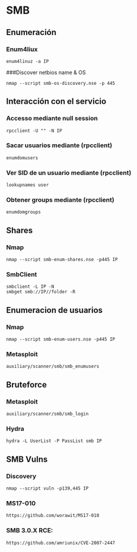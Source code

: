 # SMB

## Enumeración
### Enum4liux
```
enum4linuz -a IP
```
###Discover netbios name & OS 
```
nmap --script smb-os-discovery.nse -p 445 
```

## Interacción con el servicio
### Accesso mediante null session
```
rpcclient -U "" -N IP
```
### Sacar usuarios mediante (rpcclient)
```
enumdomusers
```
### Ver SID de un usuario mediante (rpcclient)
```
lookupnames user
```
### Obtener groups mediante (rpcclient)
``` 
enumdomgroups
```		
## Shares
### Nmap
```
nmap --script smb-enum-shares.nse -p445 IP
```
### SmbClient
```
smbclient -L IP -N
smbget smb://IP//folder -R
```

## Enumeracion de usuarios
### Nmap
```
nmap --script smb-enum-users.nse -p445 IP
```
### Metasploit
```
auxiliary/scanner/smb/smb_enumusers
```		
## Bruteforce
### Metasploit
```
auxiliary/scanner/smb/smb_login
```
### Hydra
```
hydra -L UserList -P PassList smb IP
```
## SMB Vulns
### Discovery
```
nmap --script vuln -p139,445 IP
```
### MS17-010
```
https://github.com/worawit/MS17-010
```
### SMB 3.0.X RCE:				
```
https://github.com/amriunix/CVE-2007-2447
```
